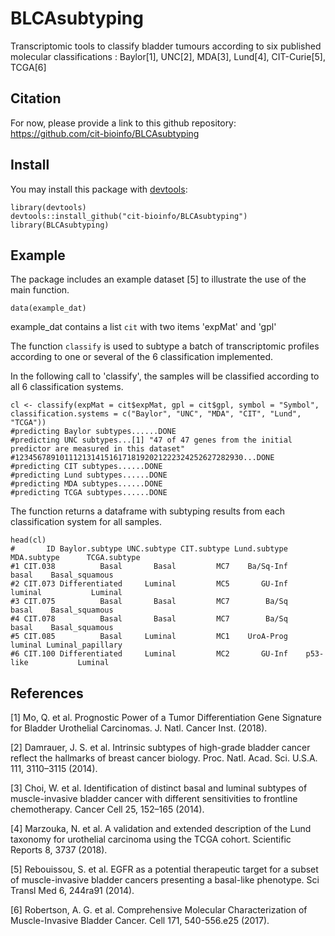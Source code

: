# BLCAsubtyping
Transcriptomic tools to classify bladder tumours according to six published molecular classifications : Baylor[1], UNC[2], MDA[3], Lund[4], CIT-Curie[5], TCGA[6]

## Citation
For now, please provide a link to this github repository:
<https://github.com/cit-bioinfo/BLCAsubtyping>

## Install
You may install this package with [devtools]:

[devtools]: https://github.com/hadley/devtools

```{r}
library(devtools)
devtools::install_github("cit-bioinfo/BLCAsubtyping")
library(BLCAsubtyping)
```
## Example
The package includes an example dataset [5] to illustrate the use of the main function.
```{r}
data(example_dat) 
``` 
example_dat contains a list `cit` with two items 'expMat' and 'gpl'

The function `classify` is used to subtype a batch of transcriptomic profiles according to one or several of the 6 classification implemented.

In the following call to 'classify', the samples will be classified according to all 6 classification systems.
```{r}
cl <- classify(expMat = cit$expMat, gpl = cit$gpl, symbol = "Symbol", classification.systems = c("Baylor", "UNC", "MDA", "CIT", "Lund", "TCGA"))
#predicting Baylor subtypes......DONE 
#predicting UNC subtypes...[1] "47 of 47 genes from the initial predictor are measured in this dataset"
#123456789101112131415161718192021222324252627282930...DONE 
#predicting CIT subtypes......DONE 
#predicting Lund subtypes......DONE 
#predicting MDA subtypes......DONE 
#predicting TCGA subtypes......DONE 
``` 

The function returns a dataframe with subtyping results from each classification system for all samples.
```{r}
head(cl)
#       ID Baylor.subtype UNC.subtype CIT.subtype Lund.subtype MDA.subtype      TCGA.subtype
#1 CIT.038          Basal       Basal         MC7    Ba/Sq-Inf       basal    Basal_squamous
#2 CIT.073 Differentiated     Luminal         MC5       GU-Inf     luminal           Luminal
#3 CIT.075          Basal       Basal         MC7        Ba/Sq       basal    Basal_squamous
#4 CIT.078          Basal       Basal         MC7        Ba/Sq       basal    Basal_squamous
#5 CIT.085          Basal     Luminal         MC1    UroA-Prog     luminal Luminal_papillary
#6 CIT.100 Differentiated     Luminal         MC2       GU-Inf    p53-like           Luminal
``` 

## References
[1] Mo, Q. et al. Prognostic Power of a Tumor Differentiation Gene Signature for Bladder Urothelial Carcinomas. J. Natl. Cancer Inst. (2018).

[2] Damrauer, J. S. et al. Intrinsic subtypes of high-grade bladder cancer reflect the hallmarks of breast cancer biology. Proc. Natl. Acad. Sci. U.S.A. 111, 3110–3115 (2014).

[3] Choi, W. et al. Identification of distinct basal and luminal subtypes of muscle-invasive bladder cancer with different sensitivities to frontline chemotherapy. Cancer Cell 25, 152–165 (2014).

[4] Marzouka, N. et al. A validation and extended description of the Lund taxonomy for urothelial carcinoma using the TCGA cohort. Scientific Reports 8, 3737 (2018).

[5] Rebouissou, S. et al. EGFR as a potential therapeutic target for a subset of muscle-invasive bladder cancers presenting a basal-like phenotype. Sci Transl Med 6, 244ra91 (2014).

[6] Robertson, A. G. et al. Comprehensive Molecular Characterization of Muscle-Invasive Bladder Cancer. Cell 171, 540-556.e25 (2017).
 

